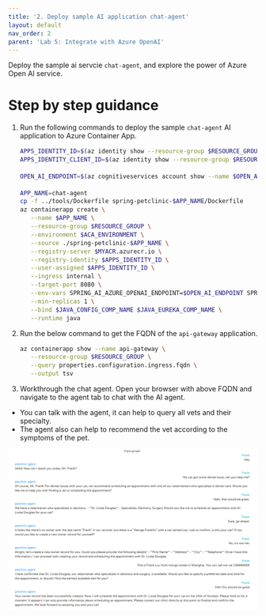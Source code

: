 ```yaml
---
title: '2. Deploy sample AI application chat-agent'
layout: default
nav_order: 2
parent: 'Lab 5: Integrate with Azure OpenAI'
---
```


Deploy the sample ai servcie `chat-agent`, and explore the power of Azure Open AI service.

# Step by step guidance

1. Run the following commands to deploy the sample `chat-agent` AI application to Azure Container App.

   ```bash
   APPS_IDENTITY_ID=$(az identity show --resource-group $RESOURCE_GROUP --name $APPS_IDENTITY --query id --output tsv)
   APPS_IDENTITY_CLIENT_ID=$(az identity show --resource-group $RESOURCE_GROUP --name $APPS_IDENTITY --query clientId  --output tsv)
   
   OPEN_AI_ENDPOINT=$(az cognitiveservices account show --name $OPEN_AI_SERVICE_NAME --resource-group $RESOURCE_GROUP --query properties.endpoint --output tsv)

   APP_NAME=chat-agent
   cp -f ../tools/Dockerfile spring-petclinic-$APP_NAME/Dockerfile
   az containerapp create \
      --name $APP_NAME \
      --resource-group $RESOURCE_GROUP \
      --environment $ACA_ENVIRONMENT \
      --source ./spring-petclinic-$APP_NAME \
      --registry-server $MYACR.azurecr.io \
      --registry-identity $APPS_IDENTITY_ID \
      --user-assigned $APPS_IDENTITY_ID \
      --ingress internal \
      --target-port 8080 \
      --env-vars SPRING_AI_AZURE_OPENAI_ENDPOINT=$OPEN_AI_ENDPOINT SPRING_AI_AZURE_OPENAI_CLIENT_ID=$APPS_IDENTITY_CLIENT_ID JAVA_TOOL_OPTIONS='-javaagent:/applicationinsights-agent.jar' APPLICATIONINSIGHTS_CONNECTION_STRING=$APP_INSIGHTS_CONN APPLICATIONINSIGHTS_CONFIGURATION_CONTENT='{"role": {"name": "'$APP_NAME'"}}' \
      --min-replicas 1 \
      --bind $JAVA_CONFIG_COMP_NAME $JAVA_EUREKA_COMP_NAME \
      --runtime java
   ```

2. Run the below command to get the FQDN of the `api-gateway` application.

   ```bash
   az containerapp show --name api-gateway \
      --resource-group $RESOURCE_GROUP \
      --query properties.configuration.ingress.fqdn \
      --output tsv
   ```

3. Workthrough the chat agent. Open your browser with above FQDN and navigate to the agent tab to chat with the AI agent.

- You can talk with the agent, it can help to query all vets and their specialty.
- The agent also can help to recommend the vet according to the symptoms of the pet. 

![lab 5 chat](../../images/acalab-ai-chat.png)
